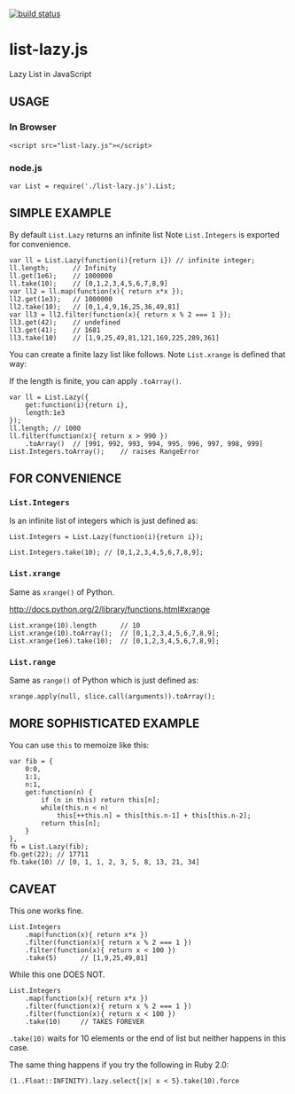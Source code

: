 [![build status](https://secure.travis-ci.org/dankogai/js-list-lazy.png)](http://travis-ci.org/dankogai/js-list-lazy)

list-lazy.js
============

Lazy List in JavaScript

USAGE
-----

### In Browser
````
<script src="list-lazy.js"></script>
````
### node.js
````
var List = require('./list-lazy.js').List;
````

SIMPLE EXAMPLE
--------------

By default `List.Lazy` returns an infinite list
Note `List.Integers` is exported for convenience.

````
var ll = List.Lazy(function(i){return i}) // infinite integer;
ll.length;      // Infinity
ll.get(1e6);    // 1000000
ll.take(10);    // [0,1,2,3,4,5,6,7,8,9]
var ll2 = ll.map(function(x){ return x*x });
ll2.get(1e3);   // 1000000
ll2.take(10);   // [0,1,4,9,16,25,36,49,81]
var ll3 = ll2.filter(function(x){ return x % 2 === 1 });
ll3.get(42);    // undefined
ll3.get(41);    // 1681
ll3.take(10)    // [1,9,25,49,81,121,169,225,289,361]
````

You can create a finite lazy list like follows.
Note `List.xrange` is defined that way:

If the length is finite, you can apply `.toArray()`.

````
var ll = List.Lazy({
    get:function(i){return i},
    length:1e3
});
ll.length; // 1000
ll.filter(function(x){ return x > 990 })
    .toArray()  // [991, 992, 993, 994, 995, 996, 997, 998, 999]
List.Integers.toArray();    // raises RangeError
````

FOR CONVENIENCE
---------------

### `List.Integers`

Is an infinite list of integers which is just defined as:

````
List.Integers = List.Lazy(function(i){return i});
````

````
List.Integers.take(10); // [0,1,2,3,4,5,6,7,8,9]; 
````

### `List.xrange`

Same as `xrange()` of Python.

http://docs.python.org/2/library/functions.html#xrange

````
List.xrange(10).length      // 10
List.xrange(10).toArray();  // [0,1,2,3,4,5,6,7,8,9];
List.xrange(1e6).take(10);  // [0,1,2,3,4,5,6,7,8,9];
````

### `List.range`

Same as `range()` of Python which is just defined as:

````
xrange.apply(null, slice.call(arguments)).toArray();
````

MORE SOPHISTICATED EXAMPLE
--------------------------

You can use `this` to memoize like this:

````
var fib = {
    0:0,
    1:1,
    n:1,
    get:function(n) {
        if (n in this) return this[n];
        while(this.n < n) 
            this[++this.n] = this[this.n-1] + this[this.n-2];
        return this[n];
    }
},
fb = List.Lazy(fib);
fb.get(22); // 17711
fb.take(10) // [0, 1, 1, 2, 3, 5, 8, 13, 21, 34]
````

CAVEAT
------

This one works fine.

````
List.Integers
    .map(function(x){ return x*x })
    .filter(function(x){ return x % 2 === 1 })
    .filter(function(x){ return x < 100 })
    .take(5)      // [1,9,25,49,81]
````

While this one DOES NOT.

````
List.Integers
    .map(function(x){ return x*x })
    .filter(function(x){ return x % 2 === 1 })
    .filter(function(x){ return x < 100 })
    .take(10)     // TAKES FOREVER
````

`.take(10)` waits for 10 elements or the end of list but neither happens in this case.

The same thing happens if you try the following in Ruby 2.0:

````
(1..Float::INFINITY).lazy.select{|x| x < 5}.take(10).force
````
